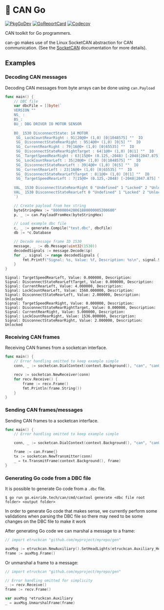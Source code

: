 # :electric_plug: CAN Go

[![PkgGoDev][pkg-badge]][pkg]
[![GoReportCard][report-badge]][report]
[![Codecov][codecov-badge]][codecov]

[pkg-badge]: https://pkg.go.dev/badge/go.einride.tech/can
[pkg]: https://pkg.go.dev/go.einride.tech/can
[report-badge]: https://goreportcard.com/badge/go.einride.tech/can
[report]: https://goreportcard.com/report/go.einride.tech/can
[codecov-badge]: https://codecov.io/gh/einride/can-go/branch/master/graph/badge.svg
[codecov]: https://codecov.io/gh/einride/can-go

CAN toolkit for Go programmers.

can-go makes use of the Linux SocketCAN abstraction for CAN communication.
(See the [SocketCAN][socketcan] documentation for more details).

[socketcan]: https://www.kernel.org/doc/Documentation/networking/can.txt

## Examples

### Decoding CAN messages

Decoding CAN messages from byte arrays can be done using `can.Payload`

```go
func main() {
    // DBC file
    var dbcFile = []byte(`
    VERSION ""
    NS_ :
    BS_:
    BU_: DBG DRIVER IO MOTOR SENSOR
    
    BO_ 1530 DisconnectState: 14 MOTOR
     SG_ LockCountRearRight : 91|20@0+ (1,0) [0|1048575] ""  IO
     SG_ DisconnectStateRearRight : 95|4@0+ (1,0) [0|5] ""  IO
     SG_ CurrentRearRight : 79|16@0+ (1,0) [0|65535] ""  IO
     SG_ DisconnectStateRearRightTarget : 64|1@0+ (1,0) [0|1] ""  IO
     SG_ TargetSpeedRearRight : 63|15@0+ (0.125,-2048) [-2048|2047.875] "rad/s"  IO
     SG_ LockCountRearLeft : 35|20@0+ (1,0) [0|1048575] ""  IO
     SG_ DisconnectStateRearLeft : 39|4@0+ (1,0) [0|5] ""  IO
     SG_ CurrentRearLeft : 23|16@0+ (1,0) [0|65535] ""  IO
     SG_ DisconnectStateRearLeftTarget : 8|1@0+ (1,0) [0|1] ""  IO
     SG_ TargetSpeedRearLeft : 7|15@0+ (0.125,-2048) [-2048|2047.875] "rad/s"  IO
    
    VAL_ 1530 DisconnectStateRearRight 0 "Undefined" 1 "Locked" 2 "Unlocked" 3 "Locking" 4 "Unlocking" 5 "Faulted" ;
    VAL_ 1530 DisconnectStateRearLeft 0 "Undefined" 1 "Locked" 2 "Unlocked" 3 "Locking" 4 "Unlocking" 5 "Faulted" ;
    `)

    // Create payload from hex string
    byteStringHex := "8000000420061880000005200600"
    p, _ := can.PayloadFromHex(byteStringHex)

    // Load example dbc file
    c, _ := generate.Compile("test.dbc", dbcFile)
    db := *c.Database

    // Decode message frame ID 1530
    message, _ := db.Message(uint32(1530))
    decodedSignals := message.Decode(&p)
    for _, signal := range decodedSignals {
        fmt.Printf("Signal: %s, Value: %f, Description: %s\n", signal.Signal.Name, signal.Value, signal.Description)
    }
}
```

```
Signal: TargetSpeedRearLeft, Value: 0.000000, Description: 
Signal: DisconnectStateRearLeftTarget, Value: 0.000000, Description: 
Signal: CurrentRearLeft, Value: 4.000000, Description: 
Signal: LockCountRearLeft, Value: 1560.000000, Description: 
Signal: DisconnectStateRearLeft, Value: 2.000000, Description: Unlocked
Signal: TargetSpeedRearRight, Value: 0.000000, Description: 
Signal: DisconnectStateRearRightTarget, Value: 0.000000, Description: 
Signal: CurrentRearRight, Value: 5.000000, Description: 
Signal: LockCountRearRight, Value: 1536.000000, Description: 
Signal: DisconnectStateRearRight, Value: 2.000000, Description: Unlocked
```


### Receiving CAN frames

Receiving CAN frames from a socketcan interface.

```go
func main() {
    // Error handling omitted to keep example simple
    conn, _ := socketcan.DialContext(context.Background(), "can", "can0")

    recv := socketcan.NewReceiver(conn)
    for recv.Receive() {
        frame := recv.Frame()
        fmt.Println(frame.String())
    }
}
```

### Sending CAN frames/messages

Sending CAN frames to a socketcan interface.

```go
func main() {
	// Error handling omitted to keep example simple

	conn, _ := socketcan.DialContext(context.Background(), "can", "can0")

	frame := can.Frame{}
	tx := socketcan.NewTransmitter(conn)
    _ = tx.TransmitFrame(context.Background(), frame)
}
```

### Generating Go code from a DBC file

It is possible to generate Go code from a `.dbc` file.

```
$ go run go.einride.tech/can/cmd/cantool generate <dbc file root folder> <output folder>
```

In order to generate Go code that makes sense, we currently perform some
validations when parsing the DBC file so there may need to be some changes
on the DBC file to make it work

After generating Go code we can marshal a message to a frame:

```go
// import etruckcan "github.com/myproject/myrepo/gen"

auxMsg := etruckcan.NewAuxiliary().SetHeadLights(etruckcan.Auxiliary_HeadLights_LowBeam)
frame := auxMsg.Frame()
```

Or unmarshal a frame to a message:

```go
// import etruckcan "github.com/myproject/myrepo/gen"

// Error handling omitted for simplicity
_ := recv.Receive()
frame := recv.Frame()

var auxMsg *etruckcan.Auxiliary
_ = auxMsg.UnmarshalFrame(frame)

```
